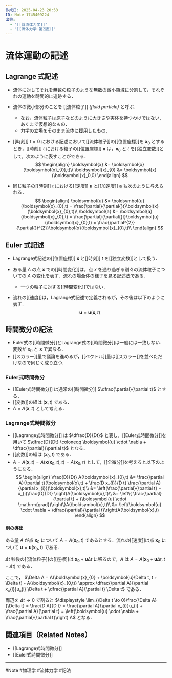 ```yaml
---
作成日: 2025-04-23 20:53
ID: Note-1745409224
出典:
  - "[[巽流体力学]]"
  - "[[流体力学 第2版]]"
---
```


# 流体運動の記述

## Lagrange 式記述

- 流体に対してそれを無数の粒子のような無数の微小領域に分割して，それぞれの運動を時間的に追跡する．
- 流体の微小部分のことを [[流体粒子]] *(fluid particle)* と呼ぶ．
	- なお，流体粒子は原子などのように大きさや実体を持つわけではない．あくまで仮想的なもの．
	- 力学の立場をそのまま流体に援用したもの．

- [[時刻]] $t = 0$ における記述において[[流体粒子]]の[[位置座標]]を $\boldsymbol{x}_{0}$ とするとき，[[時刻]] $t$ における粒子の[[位置座標]] $\boldsymbol{x}$ は，$\boldsymbol{x}_0$ と $t$ を[[独立変数]]として，次のように表すことができる．
$$
\begin{align}
\boldsymbol{x} &= \boldsymbol{x}(\boldsymbol{x}_{0},t)\\
\boldsymbol{x}_{0} &= \boldsymbol{x}(\boldsymbol{x}_0,0)
\end{align}
$$
- 同じ粒子の[[時刻]] $t$ における[[速度]] $\boldsymbol{u}$ と[[加速度]] $\boldsymbol{a}$ も次のように与えられる．
$$
\begin{align}
\boldsymbol{u} &= \boldsymbol{u}(\boldsymbol{x}_{0},t) 
= \frac{\partial}{\partial{}t}\boldsymbol{x}(\boldsymbol{x}_{0},t)\\
\boldsymbol{a} &= \boldsymbol{a}(\boldsymbol{x}_{0},t) 
= \frac{\partial}{\partial{}t}\boldsymbol{u}(\boldsymbol{x}_{0},t)
= \frac{\partial^{2}}{\partial{}t^{2}}\boldsymbol{x}(\boldsymbol{x}_{0},t)\\
\end{align}
$$

## Euler 式記述

- Lagrange式記述の[[位置座標]] $\boldsymbol{x}$ と[[時刻]] $t$ を[[独立変数]]として扱う．
- ある量 $A$ の点 $\boldsymbol{x}$ での[[時間変化]]は，点 $x$ を通り過ぎる別々の流体粒子についての $A$ の変化を表す．流れの場全体の様子を見る記述法である．
	- 一つの粒子に対する[[時間変化]]ではない．

- 流れの[[速度]]は，Lagrange式記述で定義されるが，その後は以下のように表す．
$$
\boldsymbol{u} = \boldsymbol{u}(\boldsymbol{x},t)
$$
## 時間微分の記法

- Euler式の[[時間微分]]とLagrange式の[[時間微分]]は一般には一致しない．変数が $x_{0}$ と $\boldsymbol{x}$ で異なる．
- [[スカラー]]量で議論を進めるが，[[ベクトル]]量は[[スカラー]]を並べただけなので同じく成り立つ．
### Euler式時間微分

- [[Euler式時間微分]] は通常の[[時間微分]] $\dfrac{\partial}{\partial t}$ とする．
- [[変数]]の組は $(\boldsymbol{x}, t)$ である．
- $A = A(\boldsymbol{x},t)$ として考える．

### Lagrange式時間微分

- [[Lagrange式時間微分]] は $\dfrac{D}{Dt}$ と表し，[[Euler式時間微分]]を用いて $\dfrac{D}{Dt} \coloneqq \boldsymbol{u} \cdot \nabla + \dfrac{\partial}{\partial t}$ となる．
- [[変数]]の組は $(x_{0},t)$ である．
- $A = A(\boldsymbol{x},t) = A(\boldsymbol{x}(\boldsymbol{x}_{0},t),t) = A(\boldsymbol{x}_{0},t)$ として，[[全微分]]を考えると以下のようになる．
$$
\begin{align}
\frac{D}{Dt} A(\boldsymbol{x}_{0},t)
&= \frac{\partial A}{\partial t}(\boldsymbol{x},t) + \frac{D x_{i}}{D t} \frac{\partial A}{\partial x_{i}}(\boldsymbol{x},t)\\
&= \left(\frac{\partial}{\partial t} + u_{i}\frac{D}{Dt} \right)A(\boldsymbol{x},t)\\
&= \left\{ \frac{\partial}{\partial t} + (\boldsymbol{u} \cdot \mathrm{grad})\right\}A(\boldsymbol{x},t)\\
&= \left(\boldsymbol{u} \cdot \nabla + \dfrac{\partial}{\partial t}\right)A(\boldsymbol{x},t)
\end{align}
$$

#### 別の導出

ある量 $A$ が点 $\boldsymbol{x}_0$ について $A = A(\boldsymbol{x}_0,t)$ であるとする．流れの[[速度]]は点 $\boldsymbol{x}_{0}$ について $\boldsymbol{u} = \boldsymbol{u}(\boldsymbol{x}_{0}, t)$ である．

$\Delta t$ 秒後の[[流体粒子]]の[[座標]]は $\boldsymbol{x}_{0} + \boldsymbol{u}\Delta t$ に移るので，$A$ は $A = A(\boldsymbol{x}_{0} + \boldsymbol{u}\Delta t, t + \Delta t)$ である．

ここで， $\Delta A = A(\boldsymbol{x}_{0} + \boldsymbol{u}\Delta t, t + \Delta t) - A(\boldsymbol{x}_{0,t)} \approx \dfrac{\partial A}{\partial x_{i}}u_{i} \Delta t + \dfrac{\partial A}{\partial t} \Delta t$ である．

両辺を $\Delta t \to 0$ で割ると $\displaystyle \lim_{\Delta t \to 0}\frac{\Delta A}{\Delta t} = \frac{D A}{D t} = \frac{\partial A}{\partial x_{i}}u_{i} + \frac{\partial A}{\partial t} = \left(\boldsymbol{u} \cdot \nabla + \frac{\partial}{\partial t}\right) A$ となる．

## 関連項目（Related Notes）

- [[Lagrange式時間微分]]
- [[Euler式時間微分]]

---
#Note #物理学 #流体力学 #記法 